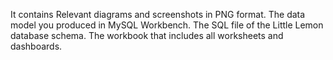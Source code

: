 It contains Relevant diagrams and screenshots in PNG format. The data model you produced in MySQL Workbench. The SQL file of the Little Lemon database schema. The workbook that includes all worksheets and dashboards.
